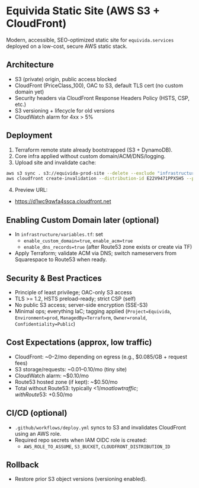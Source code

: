 # Equivida Static Site (AWS S3 + CloudFront)

Modern, accessible, SEO-optimized static site for `equivida.services` deployed on a low-cost, secure AWS static stack.

## Architecture
- S3 (private) origin, public access blocked
- CloudFront (PriceClass_100), OAC to S3, default TLS cert (no custom domain yet)
- Security headers via CloudFront Response Headers Policy (HSTS, CSP, etc.)
- S3 versioning + lifecycle for old versions
- CloudWatch alarm for 4xx > 5%

## Deployment
1) Terraform remote state already bootstrapped (S3 + DynamoDB).
2) Core infra applied without custom domain/ACM/DNS/logging.
3) Upload site and invalidate cache:
```bash
aws s3 sync . s3://equivida-prod-site --delete --exclude "infrastructure/*" --exclude ".github/*" --exclude ".git/*"
aws cloudfront create-invalidation --distribution-id E22V9471PPX5H5 --paths "/*"
```
4) Preview URL:
- https://d1wc9qwfa4ssca.cloudfront.net

## Enabling Custom Domain later (optional)
- In `infrastructure/variables.tf`: set
  - `enable_custom_domain=true`, `enable_acm=true`
  - `enable_dns_records=true` (after Route53 zone exists or create via TF)
- Apply Terraform; validate ACM via DNS; switch nameservers from Squarespace to Route53 when ready.

## Security & Best Practices
- Principle of least privilege; OAC-only S3 access
- TLS >= 1.2, HSTS preload-ready; strict CSP (self)
- No public S3 access; server-side encryption (SSE-S3)
- Minimal ops; everything IaC; tagging applied (`Project=Equivida`, `Environment=prod`, `ManagedBy=Terraform`, `Owner=ronald`, `Confidentiality=Public`)

## Cost Expectations (approx, low traffic)
- CloudFront: ~$0–$2/mo depending on egress (e.g., $0.085/GB + request fees)
- S3 storage/requests: ~$0.01–$0.10/mo (tiny site)
- CloudWatch alarm: ~$0.10/mo
- Route53 hosted zone (if kept): ~$0.50/mo
- Total without Route53: typically <$1/mo at low traffic; with Route53: ~+$0.50/mo

## CI/CD (optional)
- `.github/workflows/deploy.yml` syncs to S3 and invalidates CloudFront using an AWS role.
- Required repo secrets when IAM OIDC role is created:
  - `AWS_ROLE_TO_ASSUME`, `S3_BUCKET`, `CLOUDFRONT_DISTRIBUTION_ID`

## Rollback
- Restore prior S3 object versions (versioning enabled).
